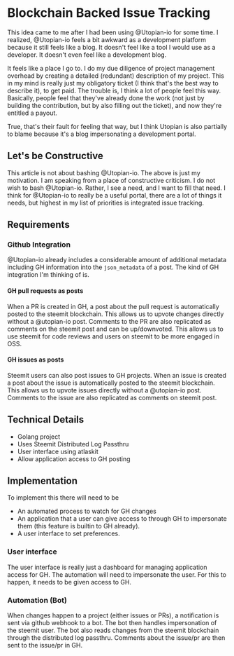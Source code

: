 # Blockchain Backed Issue Tracking

This idea came to me after I had been using @Utopian-io for some time. I realized, @Utopian-io feels a bit awkward as a development platform because it still feels like a blog. It doesn't feel like a tool I would use as a developer. It doesn't even feel like a development blog. 

It feels like a place I go to. I do my due diligence of project management overhead by creating a detailed (redundant) description of my project. This in my mind is really just my obligatory ticket (I think that's the best way to describe it), to get paid. The trouble is, I think a lot of people feel this way. Basically, people feel that they've already done the work (not just by building the contribution, but by also filling out the ticket), and now they're entitled a payout.

True, that's their fault for feeling that way, but I think Utopian is also partially to blame because it's a blog impersonating a development portal. 

## Let's be Constructive

This article is not about bashing @Utopian-io. The above is just my motivation. I am speaking from a place of constructive criticism. I do not wish to bash @Utopian-io. Rather, I see a need, and I want to fill that need. I think for @Utopian-io to really be a useful portal, there are a lot of things it needs, but highest in my list of priorities is integrated issue tracking.

## Requirements

### Github Integration

@Utopian-io already includes a considerable amount of additional metadata including GH information into the `json_metadata` of a post. The kind of GH integration I'm thinking of is.

#### GH pull requests as posts

When a PR is created in GH, a post about the pull request is automatically posted to the steemit blockchain. This allows us to upvote changes directly without a @utopian-io post. Comments to the PR are also replicated as comments on the steemit post and can be up/downvoted. This allows us to use steemit for code reviews and users on steemit to be more engaged in OSS.

#### GH issues as posts

Steemit users can also post issues to GH projects. When an issue is created a post about the issue is automatically posted to the steemit blockchain. This allows us to upvote issues directly without a @utopian-io post. Comments to the issue are also replicated as comments on steemit post.

## Technical Details

* Golang project
* Uses Steemit Distributed Log Passthru
* User interface using atlaskit
* Allow application access to GH posting

## Implementation

To implement this there will need to be 
* An automated process to watch for GH changes
* An application that a user can give access to through GH to impersonate them (this feature is builtin to GH already).
* A user interface to set preferences.

### User interface

The user interface is really just a dashboard for managing application access for GH. The automation will need to impersonate the user. For this to happen, it needs to be given access to GH.

### Automation (Bot)

When changes happen to a project (either issues or PRs), a notification is sent via github webhook to a bot. The bot then handles impersonation of the steemit user. The bot also reads changes from the steemit blockchain through the distributed log passthru. Comments about the issue/pr are then sent to the issue/pr in GH.

